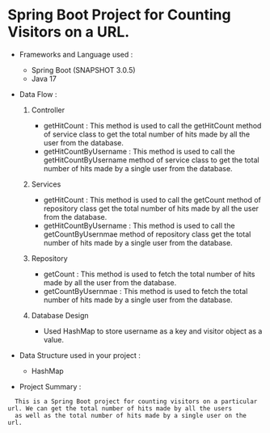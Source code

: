 # Spring Boot Project for Counting Visitors on a URL.

- Frameworks and Language used :
  - Spring Boot (SNAPSHOT 3.0.5)
  - Java 17

- Data Flow :
  1. Controller
      - getHitCount : This method is used to call the getHitCount method of service class to get the total number of hits made by all the user from the database.
      - getHitCountByUsername : This method is used to call the getHitCountByUsername method of service class to get the total number of hits made by a single user from the database.
     
  2. Services
      - getHitCount : This method is used to call the getCount method of repository class get the total number of hits made by all the user from the database.
      - getHitCountByUsername :  This method is used to call the getCountByUsernmae method of repository class get the total number of hits made by a single user from the database.
      
  3. Repository
      - getCount : This method is used to fetch the total number of hits made by all the user from the database.
      - getCountByUsernmae : This method is used to fetch the total number of hits made by a single user from the database.
      
  4. Database Design
      - Used HashMap to store username as a key and visitor object as a value.
   
- Data Structure used in your project :
  - HashMap

- Project Summary :
```
  This is a Spring Boot project for counting visitors on a particular url. We can get the total number of hits made by all the users
  as well as the total number of hits made by a single user on the url.
```
